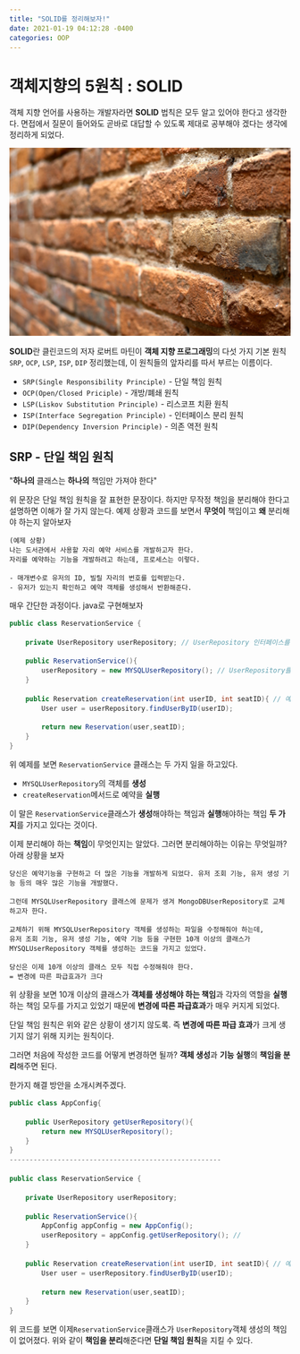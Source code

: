 ```yaml
---
title: "SOLID를 정리해보자!"
date: 2021-01-19 04:12:28 -0400
categories: OOP
---
```


# 객체지향의 5원칙 : SOLID
객체 지향 언어를 사용하는 개발자라면 **SOLID** 법칙은 모두 알고 있어야 한다고 생각한다.
면접에서 질문이 들어와도 곧바로 대답할 수 있도록 제대로 공부해야 겠다는 생각에 정리하게 되었다.

![brick-wall](/assets/images/2021-01-19-01.jpeg)

**SOLID**란 클린코드의 저자 로버트 마틴이 **객체 지향 프로그래밍**의 다섯 가지 기본 원칙 `SRP`, `OCP`, `LSP`, `ISP`, `DIP` 정리했는데, 이 원칙들의 앞자리를 따서 부르는 이름이다.
- `SRP(Single Responsibility Principle)` - 단일 책임 원칙
- `OCP(Open/Closed Priciple)` - 개방/폐쇄 원칙
- `LSP(Liskov Substitution Principle)` - 리스코프 치환 원칙
- `ISP(Interface Segregation Principle)` - 인터페이스 분리 원칙
- `DIP(Dependency Inversion Principle)` - 의존 역전 원칙


## SRP - 단일 책임 원칙
"**하나의** 클래스는 **하나의** 책임만 가져야 한다"

위 문장은 단일 책임 원칙을 잘 표현한 문장이다. 하지만 무작정 책임을 분리해야 한다고 설명하면 이해가 잘 가지 않는다. 예제 상황과 코드를 보면서 **무엇이** 책임이고 **왜** 분리해야 하는지 알아보자
```
(예제 상황) 
나는 도서관에서 사용할 자리 예약 서비스를 개발하고자 한다.
자리를 예약하는 기능을 개발하려고 하는데, 프로세스는 이렇다.

- 매개변수로 유저의 ID, 빌릴 자리의 번호를 입력받는다.
- 유저가 있는지 확인하고 예약 객체를 생성해서 반환해준다.
```

매우 간단한 과정이다. java로 구현해보자
```java
public class ReservationService {
    
    private UserRepository userRepository; // UserRepository 인터페이스를 자료형으로 선언했다.

    public ReservationService(){
        userRepository = new MYSQLUserRepository(); // UserRepository를 구현한 MYSQLUserRepository 객체를 "생성"했다.
    }

    public Reservation createReservation(int userID, int seatID){ // 예약을 "실행"한다.
        User user = userRepository.findUserByID(userID);

        return new Reservation(user,seatID);
    }
}
```
위 예제를 보면 `ReservationService` 클래스는 두 가지 일을 하고있다. 
- `MYSQLUserRepository`의 객체를 **생성**
- `createReservation`메서드로 예약을 **실행** 

이 말은 `ReservationService`클래스가 **생성**해야하는 책임과 **실행**해야하는 책임 **두 가지**를 가지고 있다는 것이다.

이제 분리해야 하는 **책임**이 무엇인지는 알았다. 그러면 분리해야하는 이유는 무엇일까? 아래 상황을 보자

```
당신은 예약기능을 구현하고 더 많은 기능을 개발하게 되었다. 유저 조회 기능, 유저 생성 기능 등의 매우 많은 기능을 개발했다.

그런데 MYSQLUserRepository 클래스에 문제가 생겨 MongoDBUserRepository로 교체하고자 한다.

교체하기 위해 MYSQLUserRepository 객체를 생성하는 파일을 수정해줘야 하는데,
유저 조회 기능, 유저 생성 기능, 예약 기능 등을 구현한 10개 이상의 클래스가
MYSQLUserRepository 객체를 생성하는 코드을 가지고 있었다.

당신은 이제 10개 이상의 클래스 모두 직접 수정해줘야 한다.
= 변경에 따른 파급효과가 크다
```
위 상황을 보면 10개 이상의 클래스가 **객체를 생성해야 하는 책임**과 각자의 역할을 **실행**하는 책임 모두를 가지고 있었기 때문에 **변경에 따른 파급효과**가 매우 커지게 되었다.

단일 책임 원칙은 위와 같은 상황이 생기지 않도록. 즉 **변경에 따른 파급 효과**가 크게 생기지 않기 위해 지키는 원칙이다.

그러면 처음에 작성한 코드를 어떻게 변경하면 될까? **객체 생성**과 **기능 실행**의 **책임을 분리**해주면 된다.

한가지 해결 방안을 소개시켜주겠다.
```java
public class AppConfig{

    public UserRepository getUserRepository(){
        return new MYSQLUserRepository();
    }
}
-----------------------------------------------------

public class ReservationService {
    
    private UserRepository userRepository;

    public ReservationService(){
        AppConfig appConfig = new AppConfig();
        userRepository = appConfig.getUserRepository(); // 
    }

    public Reservation createReservation(int userID, int seatID){ // 예약을 "실행"한다.
        User user = userRepository.findUserByID(userID);

        return new Reservation(user,seatID);
    }
}
```
위 코드를 보면 이제`ReservationService`클래스가 `UserRepository`객체 생성의 책임이 없어졌다. 위와 같이 **책임을 분리**해준다면 **단일 책임 원칙**을 지킬 수 있다.